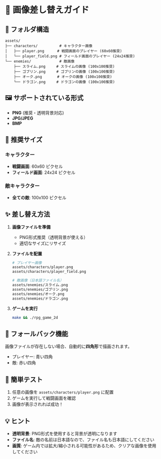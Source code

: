 # 🎨 画像差し替えガイド

## 📁 フォルダ構造

```
assets/
├── characters/          # キャラクター画像
│   ├── player.png      # 戦闘画面のプレイヤー (60x60推奨)
│   └── player_field.png # フィールド画面のプレイヤー (24x24推奨)
└── enemies/             # 敵画像
    ├── スライム.png     # スライムの画像 (100x100推奨)
    ├── ゴブリン.png     # ゴブリンの画像 (100x100推奨)
    ├── オーク.png       # オークの画像 (100x100推奨)
    └── ドラゴン.png     # ドラゴンの画像 (100x100推奨)
```

## 🖼️ サポートされている形式

- **PNG** (推奨・透明背景対応)
- **JPG/JPEG**
- **BMP**

## 📏 推奨サイズ

### キャラクター
- **戦闘画面**: 60x60 ピクセル
- **フィールド画面**: 24x24 ピクセル

### 敵キャラクター
- **全ての敵**: 100x100 ピクセル

## ✨ 差し替え方法

1. **画像ファイルを準備**
   - PNG形式推奨（透明背景が使える）
   - 適切なサイズにリサイズ

2. **ファイルを配置**
   ```bash
   # プレイヤー画像
   assets/characters/player.png
   assets/characters/player_field.png
   
   # 敵画像（日本語ファイル名）
   assets/enemies/スライム.png
   assets/enemies/ゴブリン.png
   assets/enemies/オーク.png
   assets/enemies/ドラゴン.png
   ```

3. **ゲームを実行**
   ```bash
   make && ./rpg_game_2d
   ```

## 🔄 フォールバック機能

画像ファイルが存在しない場合、自動的に**四角形**で描画されます。
- プレイヤー: 青い四角
- 敵: 赤い四角

## 🎯 簡単テスト

1. 任意の画像を `assets/characters/player.png` に配置
2. ゲームを実行して戦闘画面を確認
3. 画像が表示されれば成功！

## 💡 ヒント

- **透明背景**: PNG形式を使用すると背景が透明になります
- **ファイル名**: 敵の名前は日本語なので、ファイル名も日本語にしてください
- **画質**: ゲーム内では拡大/縮小される可能性があるため、クリアな画像を使用してください 